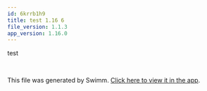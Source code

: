 ```yaml
---
id: 6krrb1h9
title: test 1.16 6
file_version: 1.1.3
app_version: 1.16.0
---
```


test

<br/>

This file was generated by Swimm. [Click here to view it in the app](https://swimm-web-app.web.app/repos/Z2l0aHViJTNBJTNBY3NoYXJwLXNoYXVsLXRlc3QlM0ElM0Fzd2ltbWlv/docs/6krrb1h9).
